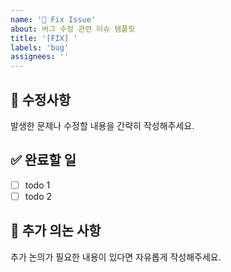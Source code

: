 ```yaml
---
name: '🔨 Fix Issue'
about: 버그 수정 관련 이슈 템플릿
title: '[FIX] '
labels: 'bug'
assignees: ''
---
```


## 🎯 수정사항

발생한 문제나 수정할 내용을 간략히 작성해주세요.

## ✅ 완료할 일

- [ ] todo 1
- [ ] todo 2

## 💬 추가 의논 사항

추가 논의가 필요한 내용이 있다면 자유롭게 작성해주세요.
